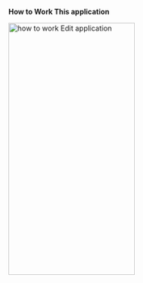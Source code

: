 <b><strong>How to Work This application</strong></b>


<img alt="how to work Edit application" width="250" height="500" src="https://media.giphy.com/media/v1.Y2lkPTc5MGI3NjExbTZnZ2V6MnliNGNxN2tiNTJzaWJtOWY4Y2ZjdnQyZHBydnp0bGlkNiZlcD12MV9pbnRlcm5hbF9naWZfYnlfaWQmY3Q9Zw/xC2uhrRG0bp4VJxDJR/giphy.gif">

